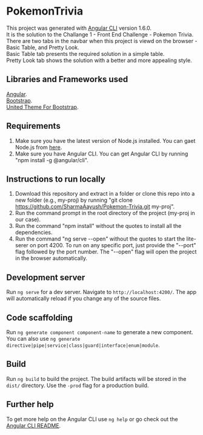 # PokemonTrivia

This project was generated with [Angular CLI](https://github.com/angular/angular-cli) version 1.6.0. <br>
It is the solution to the Challange 1 - Front End Challenge - Pokemon Trivia. <br>
There are two tabs in the navbar when this project is viewd on the browser - Basic Table, and Pretty Look. <br>
Basic Table tab presents the required solution in a simple table. <br>
Pretty Look tab shows the solution with a better and more appealing style. <br>

## Libraries and Frameworks used

[Angular](https://cli.angular.io/). <br>
[Bootstrap](https://getbootstrap.com/docs/3.3/). <br>
[United Theme For Bootstrap](https://bootswatch.com/3/united/). <br>

## Requirements

1. Make sure you have the latest version of Node.js installed. You can gaet Node.js from [here](https://nodejs.org/en/).
2. Make sure you have Angular CLI. You can get Angular CLI by running "npm install -g @angular/cli".

<!-- https://github.com/SharmaAayush/Pokemon-Trivia.git -->

## Instructions to run locally

1. Download this repository and extract in a folder or clone this repo into a new folder (e.g., my-proj) by running 
  "git clone https://github.com/SharmaAayush/Pokemon-Trivia.git my-proj".
2. Run the command prompt in the root directory of the project (my-proj in our case).
3. Run the command "npm install" without the quotes to install all the dependencies.
4. Run the command "ng serve --open" without the quotes to start the lite-serer on port 4200. To run on any specific port, just provide the "--port" flag followed by the port number. The "--open" flag will open the project in the browser automatically.

## Development server

Run `ng serve` for a dev server. Navigate to `http://localhost:4200/`. The app will automatically reload if you change any of the source files.

## Code scaffolding

Run `ng generate component component-name` to generate a new component. You can also use `ng generate directive|pipe|service|class|guard|interface|enum|module`.

## Build

Run `ng build` to build the project. The build artifacts will be stored in the `dist/` directory. Use the `-prod` flag for a production build.

## Further help

To get more help on the Angular CLI use `ng help` or go check out the [Angular CLI README](https://github.com/angular/angular-cli/blob/master/README.md).

